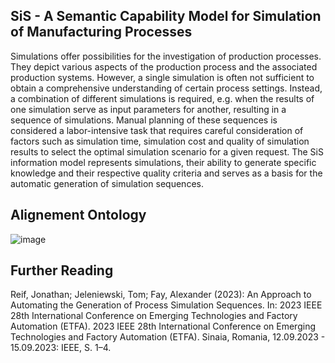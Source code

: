 **SiS - A Semantic Capability Model for Simulation of Manufacturing Processes**
---  
Simulations offer possibilities for the investigation of production processes. 
They depict various aspects of the production process and the associated production systems. 
However, a single simulation is often not sufficient to obtain a comprehensive understanding of certain process settings. 
Instead, a combination of different simulations is required, e.g. when the results of one simulation serve as input parameters for another, resulting in a sequence of simulations.
Manual planning of these sequences is considered a labor-intensive task that requires careful consideration of factors such as simulation time, simulation cost and quality of simulation results to select the optimal simulation scenario for a given request.
The SiS information model represents simulations, their ability to generate specific knowledge and their respective quality criteria and serves as a basis for the automatic generation of simulation sequences.

**Alignement Ontology**
---
![image](https://github.com/JonathanReif/SiS-Information-Model/assets/101399866/364342df-d08a-4ffd-a5e2-e8abd4c14778)

**Further Reading**
---
Reif, Jonathan; Jeleniewski, Tom; Fay, Alexander (2023): An Approach to Automating the Generation of Process Simulation Sequences. In: 2023 IEEE 28th International Conference on Emerging Technologies and Factory Automation (ETFA). 2023 IEEE 28th International Conference on Emerging Technologies and Factory Automation (ETFA). Sinaia, Romania, 12.09.2023 - 15.09.2023: IEEE, S. 1–4.

